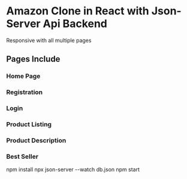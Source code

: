 # Amazon Clone in React with Json-Server Api Backend

Responsive with all multiple pages

## Pages Include

### Home Page
### Registration
### Login
### Product Listing
### Product Description
### Best Seller

npm install
npx json-server --watch db.json
npm start
